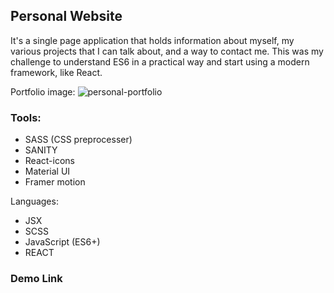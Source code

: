 ## Personal Website

It's a single page application that holds information about myself, my various projects that I can talk about, and a way to contact me. This was my challenge to understand ES6 in a practical way and start using a modern framework, like React.

Portfolio image:
![personal-portfolio](https://user-images.githubusercontent.com/48631109/175834698-b987cb14-7d3b-470a-b5cd-ce1ce75b35cc.PNG)

### Tools:
- SASS (CSS preprocesser)
- SANITY
- React-icons
- Material UI
- Framer motion


Languages:

- JSX
- SCSS
- JavaScript (ES6+)
- REACT

### Demo Link
